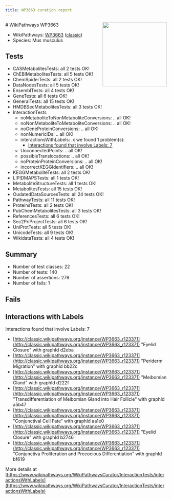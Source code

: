 ```yaml
---
title: WP3663 curation report
---
```


<img style="float: right; width: 200px" src="https://upload.wikimedia.org/wikipedia/commons/thumb/8/83/Wplogo_with_text_500.png/640px-Wplogo_with_text_500.png" />
# WikiPathways WP3663

* WikiPathways: [WP3663](https://wikipathways.org/pathways/WP3663) ([classic](https://classic.wikipathways.org/instance/WP3663))
* Species: Mus musculus
## Tests
* CASMetabolitesTests: all 2 tests OK!
* ChEBIMetabolitesTests: all 5 tests OK!
* ChemSpiderTests: all 2 tests OK!
* DataNodesTests: all 5 tests OK!
* EnsemblTests: all 4 tests OK!
* GeneTests: all 6 tests OK!
* GeneralTests: all 15 tests OK!
* HMDBSecMetabolitesTests: all 3 tests OK!
* InteractionTests
    * noMetaboliteToNonMetaboliteConversions: .. all OK!
    * noNonMetaboliteToMetaboliteConversions: .. all OK!
    * noGeneProteinConversions: .. all OK!
    * nonNumericIDs: .. all OK!
    * interactionsWithLabels: .x we found 1 problem(s):
        * [Interactions found that involve Labels: 7](#630d267e)
    * UnconnectedPoints: .. all OK!
    * possibleTranslocations: .. all OK!
    * noProteinProteinConversions: .. all OK!
    * incorrectKEGGIdentifiers: .. all OK!
* KEGGMetaboliteTests: all 2 tests OK!
* LIPIDMAPSTests: all 1 tests OK!
* MetaboliteStructureTests: all 1 tests OK!
* MetabolitesTests: all 15 tests OK!
* OudatedDataSourcesTests: all 24 tests OK!
* PathwayTests: all 11 tests OK!
* ProteinsTests: all 2 tests OK!
* PubChemMetabolitesTests: all 3 tests OK!
* ReferencesTests: all 6 tests OK!
* Sec2PriProjectTests: all 6 tests OK!
* UniProtTests: all 5 tests OK!
* UnicodeTests: all 9 tests OK!
* WikidataTests: all 4 tests OK!


## Summary

* Number of test classes: 22
* Number of tests: 140
* Number of assertions: 279
* Number of fails: 1

## Fails

<a name="630d267e" />

## Interactions with Labels

Interactions found that involve Labels: 7

* [http://classic.wikipathways.org/instance/WP3663_r123371](http://classic.wikipathways.org/instance/WP3663_r123371) "Eyelid Closure" with graphId d2eba
* [http://classic.wikipathways.org/instance/WP3663_r123371](http://classic.wikipathways.org/instance/WP3663_r123371) "Periderm Migration" with graphId bb22c
* [http://classic.wikipathways.org/instance/WP3663_r123371](http://classic.wikipathways.org/instance/WP3663_r123371) "Meibomian Gland" with graphId d222f
* [http://classic.wikipathways.org/instance/WP3663_r123371](http://classic.wikipathways.org/instance/WP3663_r123371) "Transdifferentiation of Meibomian
Gland into Hair Follicle" with graphId a5b47
* [http://classic.wikipathways.org/instance/WP3663_r123371](http://classic.wikipathways.org/instance/WP3663_r123371) "Conjunctival Cell Fate" with graphId aa1e0
* [http://classic.wikipathways.org/instance/WP3663_r123371](http://classic.wikipathways.org/instance/WP3663_r123371) "Eyelid Closure" with graphId b2746
* [http://classic.wikipathways.org/instance/WP3663_r123371](http://classic.wikipathways.org/instance/WP3663_r123371) "Conjunctiva Proliferation and
Precocious Differentiation" with graphId bf619


More details at [https://www.wikipathways.org/WikiPathwaysCurator/InteractionTests/interactionsWithLabels](https://www.wikipathways.org/WikiPathwaysCurator/InteractionTests/interactionsWithLabels)

